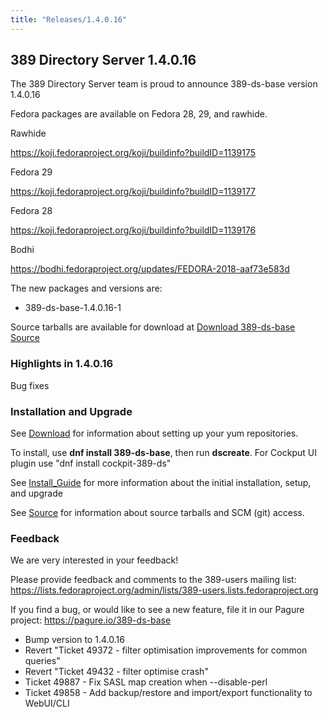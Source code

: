 ```yaml
---
title: "Releases/1.4.0.16"
---
```


389 Directory Server 1.4.0.16
-----------------------------

The 389 Directory Server team is proud to announce 389-ds-base version 1.4.0.16

Fedora packages are available on Fedora 28, 29, and rawhide.

Rawhide

<https://koji.fedoraproject.org/koji/buildinfo?buildID=1139175>

Fedora 29

<https://koji.fedoraproject.org/koji/buildinfo?buildID=1139177>

Fedora 28

<https://koji.fedoraproject.org/koji/buildinfo?buildID=1139176>

Bodhi

<https://bodhi.fedoraproject.org/updates/FEDORA-2018-aaf73e583d>

The new packages and versions are:

- 389-ds-base-1.4.0.16-1

Source tarballs are available for download at [Download 389-ds-base Source](https://releases.pagure.org/389-ds-base/389-ds-base-1.4.0.16.tar.bz2)

### Highlights in 1.4.0.16

Bug fixes

### Installation and Upgrade 

See [Download](../download.html) for information about setting up your yum repositories.

To install, use **dnf install 389-ds-base**, then run **dscreate**.  For Cockput UI plugin use "dnf install cockpit-389-ds"

See [Install\_Guide](../howto/howto-install-389.html) for more information about the initial installation, setup, and upgrade

See [Source](../development/source.html) for information about source tarballs and SCM (git) access.

### Feedback

We are very interested in your feedback!

Please provide feedback and comments to the 389-users mailing list: <https://lists.fedoraproject.org/admin/lists/389-users.lists.fedoraproject.org>

If you find a bug, or would like to see a new feature, file it in our Pagure project: <https://pagure.io/389-ds-base>

- Bump version to 1.4.0.16
- Revert "Ticket 49372 - filter optimisation improvements for common queries"
- Revert "Ticket 49432 - filter optimise crash"
- Ticket 49887 - Fix SASL map creation when --disable-perl
- Ticket 49858 - Add backup/restore and import/export functionality to WebUI/CLI


